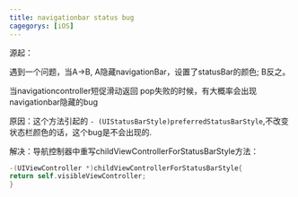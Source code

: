 ```yaml
---
title: navigationbar status bug
cagegorys: [iOS] 
---
```


源起：

遇到一个问题，当A->B, A隐藏navigationBar，设置了statusBar的颜色; B反之。

当navigationcontroller短促滑动返回 pop失败的时候，有大概率会出现navigationbar隐藏的bug

原因：这个方法引起的 `- (UIStatusBarStyle)preferredStatusBarStyle`,不改变状态栏颜色的话，这个bug是不会出现的.

解决：导航控制器中重写childViewControllerForStatusBarStyle方法：

```objective-c
-(UIViewController *)childViewControllerForStatusBarStyle{ 
return self.visibleViewController; 
}
```

